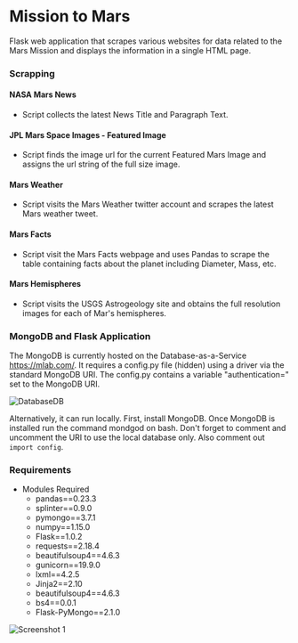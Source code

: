 # Mission to Mars


Flask web application that scrapes various websites for data related to the Mars Mission and displays the information in a single HTML page. 

### Scrapping 

#### NASA Mars News
* Script collects the latest News Title and Paragraph Text.

#### JPL Mars Space Images - Featured Image

* Script finds the image url for the current Featured Mars Image and assigns the url string of the full size image.

#### Mars Weather

* Script visits the Mars Weather twitter account and scrapes the latest Mars weather tweet. 

#### Mars Facts

* Script visit the Mars Facts webpage and uses Pandas to scrape the table containing facts about the planet including Diameter, Mass, etc.

#### Mars Hemispheres

* Script visits the USGS Astrogeology site and obtains the full resolution images for each of Mar's hemispheres.


### MongoDB and Flask Application

The MongoDB is currently hosted on the Database-as-a-Service https://mlab.com/. It requires a config.py file (hidden) using a driver via the standard MongoDB URI. The config.py contains a variable "authentication=" set to the MongoDB URI.

![DatabaseDB](https://docs.mlab.com/assets/screenshot-connectinfo.png)

Alternatively, it can run locally. First, install MongoDB. Once MongoDB is installed run the command mondgod on bash. Don't forget to comment and uncomment the URI to use the local database only. Also comment out `import config`.

### Requirements 

* Modules Required 
    * pandas==0.23.3
    * splinter==0.9.0
    * pymongo==3.7.1
    * numpy==1.15.0
    * Flask==1.0.2
    * requests==2.18.4
    * beautifulsoup4==4.6.3
    * gunicorn==19.9.0
    * lxml==4.2.5
    * Jinja2==2.10
    * beautifulsoup4==4.6.3
    * bs4==0.0.1
    * Flask-PyMongo==2.1.0


![Screenshot 1](https://github.com/cantugabriela/Mission-to-Mars/blob/master/screenshot.png?raw=true)
